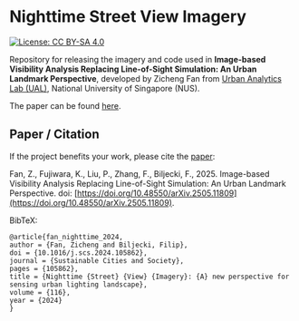 

# Nighttime Street View Imagery
[![License: CC BY-SA 4.0](https://licensebuttons.net/l/by-sa/4.0/80x15.png)](https://creativecommons.org/licenses/by-sa/4.0/)

Repository for releasing the imagery and code used in **Image-based Visibility Analysis Replacing Line-of-Sight Simulation: An Urban Landmark Perspective**, developed by Zicheng Fan from [Urban Analytics Lab (UAL)](https://ual.sg/), National University of Singapore (NUS).

The paper can be found [here](https://doi.org/10.48550/arXiv.2505.11809).



## Paper / Citation

If the project benefits your work, please cite the [paper](https://doi.org/10.48550/arXiv.2505.11809): 

Fan, Z., Fujiwara, K., Liu, P., Zhang, F., Biljecki, F., 2025. Image-based Visibility Analysis Replacing Line-of-Sight Simulation: An Urban Landmark Perspective. doi: [https://doi.org/10.48550/arXiv.2505.11809](https://doi.org/10.48550/arXiv.2505.11809).


BibTeX:
```
@article{fan_nighttime_2024,
author = {Fan, Zicheng and Biljecki, Filip},
doi = {10.1016/j.scs.2024.105862},
journal = {Sustainable Cities and Society},
pages = {105862},
title = {Nighttime {Street} {View} {Imagery}: {A} new perspective for sensing urban lighting landscape},
volume = {116},
year = {2024}
}
```



